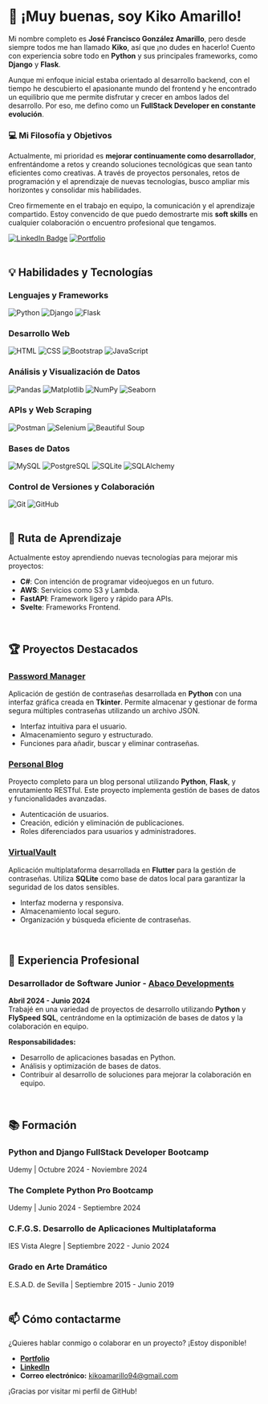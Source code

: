 # 👋 ¡Muy buenas, soy Kiko Amarillo!

Mi nombre completo es **José Francisco González Amarillo**, pero desde siempre todos me han llamado **Kiko**, así que ¡no dudes en hacerlo! Cuento con experiencia sobre todo en **Python** y sus principales frameworks, como **Django** y **Flask**.

Aunque mi enfoque inicial estaba orientado al desarrollo backend, con el tiempo he descubierto el apasionante mundo del frontend y he encontrado un equilibrio que me permite disfrutar y crecer en ambos lados del desarrollo. Por eso, me defino como un **FullStack Developer en constante evolución**.

### 💻 Mi Filosofía y Objetivos

Actualmente, mi prioridad es **mejorar continuamente como desarrollador**, enfrentándome a retos y creando soluciones tecnológicas que sean tanto eficientes como creativas. A través de proyectos personales, retos de programación y el aprendizaje de nuevas tecnologías, busco ampliar mis horizontes y consolidar mis habilidades.

Creo firmemente en el trabajo en equipo, la comunicación y el aprendizaje compartido. Estoy convencido de que puedo demostrarte mis **soft skills** en cualquier colaboración o encuentro profesional que tengamos.

[![LinkedIn Badge](https://img.shields.io/badge/LinkedIn-Conectar-blue?style=flat&logo=linkedin)](https://www.linkedin.com/in/kikoamarillo/) 
[![Portfolio](https://img.shields.io/badge/Portfolio-Visita-orange?style=flat&logo=heroku)](https://kikolasdev.onrender.com/)
<br>
<br>

## 💡 Habilidades y Tecnologías

### **Lenguajes y Frameworks**
![Python](https://img.shields.io/badge/Python-3776AB?style=for-the-badge&logo=python&logoColor=white) 
![Django](https://img.shields.io/badge/Django-092E20?style=for-the-badge&logo=django&logoColor=white) 
![Flask](https://img.shields.io/badge/Flask-000000?style=for-the-badge&logo=flask&logoColor=white)

### **Desarrollo Web**
![HTML](https://img.shields.io/badge/HTML5-E34F26?style=for-the-badge&logo=html5&logoColor=white)
![CSS](https://img.shields.io/badge/CSS3-1572B6?style=for-the-badge&logo=css3&logoColor=white)
![Bootstrap](https://img.shields.io/badge/Bootstrap-7952B3?style=for-the-badge&logo=bootstrap&logoColor=white)
![JavaScript](https://img.shields.io/badge/JavaScript-F7DF1E?style=for-the-badge&logo=javascript&logoColor=black)
<br>

### **Análisis y Visualización de Datos**
![Pandas](https://img.shields.io/badge/Pandas-150458?style=for-the-badge&logo=pandas)
![Matplotlib](https://img.shields.io/badge/Matplotlib-8F2FAB?style=for-the-badge&logo=plotly)
![NumPy](https://img.shields.io/badge/NumPy-013243?style=for-the-badge&logo=numpy)
![Seaborn](https://img.shields.io/badge/Seaborn-3776AB?style=for-the-badge)
<br>

### **APIs y Web Scraping**
![Postman](https://img.shields.io/badge/Postman-FF6C37?style=for-the-badge&logo=postman&logoColor=white)
![Selenium](https://img.shields.io/badge/Selenium-43B02A?style=for-the-badge&logo=selenium&logoColor=white)
![Beautiful Soup](https://img.shields.io/badge/Beautiful_Soup-4B8BBE?style=for-the-badge)
<br>

### **Bases de Datos**
![MySQL](https://img.shields.io/badge/MySQL-4479A1?style=for-the-badge&logo=mysql&logoColor=white)
![PostgreSQL](https://img.shields.io/badge/PostgreSQL-336791?style=for-the-badge&logo=postgresql&logoColor=white)
![SQLite](https://img.shields.io/badge/SQLite-003B57?style=for-the-badge&logo=sqlite&logoColor=white)
![SQLAlchemy](https://img.shields.io/badge/SQLAlchemy-EE0000?style=for-the-badge)
<br>

### **Control de Versiones y Colaboración**
![Git](https://img.shields.io/badge/Git-F05032?style=for-the-badge&logo=git&logoColor=white)
![GitHub](https://img.shields.io/badge/GitHub-181717?style=for-the-badge&logo=github&logoColor=white)
<br>
<br>

## 🌱 Ruta de Aprendizaje
Actualmente estoy aprendiendo nuevas tecnologías para mejorar mis proyectos:
- **C#**: Con intención de programar videojuegos en un futuro.
- **AWS**: Servicios como S3 y Lambda.
- **FastAPI**: Framework ligero y rápido para APIs.
- **Svelte**: Frameworks Frontend.
<br>

## 🏆 Proyectos Destacados

### [Password Manager](https://github.com/KikolasDEV/PasswordManager)
Aplicación de gestión de contraseñas desarrollada en **Python** con una interfaz gráfica creada en **Tkinter**. Permite almacenar y gestionar de forma segura múltiples contraseñas utilizando un archivo JSON.  
- Interfaz intuitiva para el usuario.
- Almacenamiento seguro y estructurado.
- Funciones para añadir, buscar y eliminar contraseñas.

### [Personal Blog](https://github.com/KikolasDEV/blog-capstone-project)
Proyecto completo para un blog personal utilizando **Python**, **Flask**, y enrutamiento RESTful. Este proyecto implementa gestión de bases de datos y funcionalidades avanzadas.
- Autenticación de usuarios.
- Creación, edición y eliminación de publicaciones.
- Roles diferenciados para usuarios y administradores.

### [VirtualVault](https://github.com/KikolasDEV/VirtualVault)
Aplicación multiplataforma desarrollada en **Flutter** para la gestión de contraseñas. Utiliza **SQLite** como base de datos local para garantizar la seguridad de los datos sensibles.  
- Interfaz moderna y responsiva.
- Almacenamiento local seguro.
- Organización y búsqueda eficiente de contraseñas.
<br>

## 💼 Experiencia Profesional

### Desarrollador de Software Junior - [Abaco Developments](https://www.abacodev.com)
**Abril 2024 - Junio 2024**  
Trabajé en una variedad de proyectos de desarrollo utilizando **Python** y **FlySpeed SQL**, centrándome en la optimización de bases de datos y la colaboración en equipo.

**Responsabilidades:**
- Desarrollo de aplicaciones basadas en Python.
- Análisis y optimización de bases de datos.
- Contribuir al desarrollo de soluciones para mejorar la colaboración en equipo.
<br>

## 📚 Formación

### **Python and Django FullStack Developer Bootcamp**
Udemy | Octubre 2024 - Noviembre 2024  

### **The Complete Python Pro Bootcamp**
Udemy | Junio 2024 - Septiembre 2024

### **C.F.G.S. Desarrollo de Aplicaciones Multiplataforma**
IES Vista Alegre | Septiembre 2022 - Junio 2024  

### **Grado en Arte Dramático**
E.S.A.D. de Sevilla | Septiembre 2015 - Junio 2019  
<br>

## 📫 Cómo contactarme
¿Quieres hablar conmigo o colaborar en un proyecto? ¡Estoy disponible! 
- [**Portfolio**](https://kikolasdev.onrender.com/)
- [**LinkedIn**](https://www.linkedin.com/in/kikoamarillo/)
- **Correo electrónico:** kikoamarillo94@gmail.com  


¡Gracias por visitar mi perfil de GitHub!
